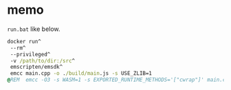 # memo

`run.bat` like below.

```bat
docker run^
 --rm^
 --privileged^
 -v /path/to/dir:/src^
 emscripten/emsdk^
 emcc main.cpp -o ./build/main.js -s USE_ZLIB=1
@REM  emcc -O3 -s WASM=1 -s EXPORTED_RUNTIME_METHODS='["cwrap"]' main.cpp
```